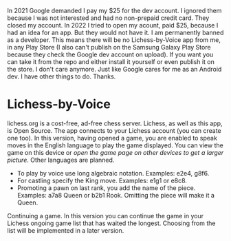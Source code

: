 In 2021 Google demanded I pay my $25 for the dev account. I ignored them because I was not interested and had no non-prepaid credit card. They closed my account. In 2022 I tried to open my acount, paid $25, because I had an idea for an app. But they would not have it. I am permanently banned as a developer. This means there will be no Lichess-by-Voice app from me, in any Play Store (I also can't publish on the Samsung Galaxy Play Store because they check the Google dev account on upload). If you want you can take it from the repo and either install it yourself or even publish it on the store. I don't care anymore. Just like Google cares for me as an Android dev. I have other things to do. Thanks.

# Lichess-by-Voice
lichess.org is a cost-free, ad-free chess server. Lichess, as well as this
app, is Open Source. The app connects to your Lichess account (you can
create one too). In this version, having opened a game, you are enabled
to speak moves in the English language to play the game displayed. You can
view the game on this device or *open the game page on other devices to get
a larger picture*. Other languages are planned.

* To play by voice use long algebraic notation. Examples: e2e4, g8f6.
* For castling specify the King move. Examples: e1g1 or e8c8.
* Promoting a pawn on last rank, you add the name of the piece.
  Examples: a7a8 Queen or b2b1 Rook. Omitting the piece will make it a Queen.

Continuing a game. In this version you can continue the game in your Lichess
ongoing game list that has waited the longest. Choosing from the list will be
implemented in a later version.
